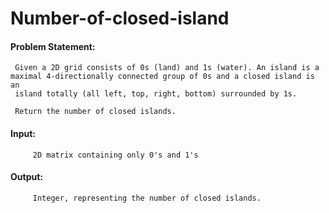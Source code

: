 # Number-of-closed-island

#### Problem Statement:

     Given a 2D grid consists of 0s (land) and 1s (water). An island is a maximal 4-directionally connected group of 0s and a closed island is an 
     island totally (all left, top, right, bottom) surrounded by 1s.

     Return the number of closed islands.

#### Input:
         2D matrix containing only 0's and 1's
#### Output:  
         Integer, representing the number of closed islands.
